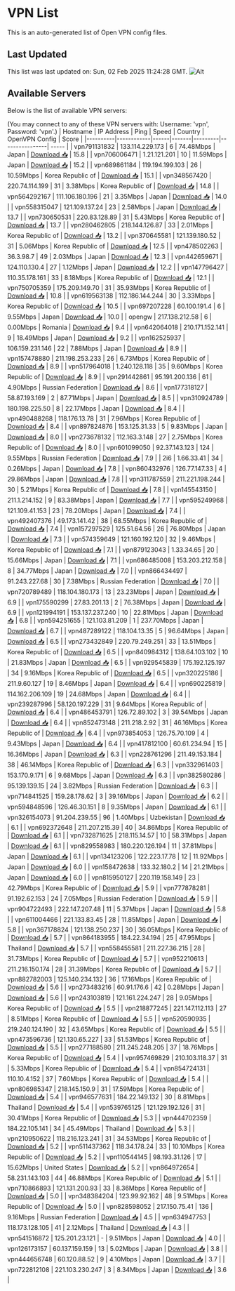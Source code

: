 # VPN List

This is an auto-generated list of Open VPN config files.

## Last Updated

This list was last updated on: Sun, 02 Feb 2025 11:24:28 GMT.
![Alt](https://repobeats.axiom.co/api/embed/186b98318ef1479477931607c1ad7d823f12451f.svg "Repobeats analytics image")

## Available Servers

Below is the list of available VPN servers:

(You may connect to any of these VPN servers with: Username: 'vpn', Password: 'vpn'.)
| Hostname | IP Address | Ping | Speed | Country | OpenVPN Config | Score |
|----------|------------|------|-------|---------|----------------| ----- |
| vpn791131832 | 133.114.229.173 | 6 | 74.48Mbps | Japan | [Download 📥](./configs/server_0_JP.ovpn) | 15.8 |
| vpn706006471 | 1.21.121.201 | 10 | 11.59Mbps | Japan | [Download 📥](./configs/server_1_JP.ovpn) | 15.2 |
| vpn689861184 | 119.194.199.103 | 26 | 10.59Mbps | Korea Republic of | [Download 📥](./configs/server_2_KR.ovpn) | 15.1 |
| vpn348567420 | 220.74.114.199 | 31 | 3.38Mbps | Korea Republic of | [Download 📥](./configs/server_3_KR.ovpn) | 14.8 |
| vpn564292167 | 111.106.180.196 | 21 | 3.35Mbps | Japan | [Download 📥](./configs/server_4_JP.ovpn) | 14.0 |
| vpn558315047 | 121.109.137.24 | 23 | 2.58Mbps | Japan | [Download 📥](./configs/server_5_JP.ovpn) | 13.7 |
| vpn730650531 | 220.83.128.89 | 31 | 5.43Mbps | Korea Republic of | [Download 📥](./configs/server_6_KR.ovpn) | 13.7 |
| vpn280462805 | 218.144.126.87 | 33 | 2.01Mbps | Korea Republic of | [Download 📥](./configs/server_7_KR.ovpn) | 13.2 |
| vpn370645581 | 121.139.180.52 | 31 | 5.06Mbps | Korea Republic of | [Download 📥](./configs/server_8_KR.ovpn) | 12.5 |
| vpn478502263 | 36.3.98.7 | 49 | 2.03Mbps | Japan | [Download 📥](./configs/server_9_JP.ovpn) | 12.3 |
| vpn442659671 | 124.110.130.4 | 27 | 1.12Mbps | Japan | [Download 📥](./configs/server_10_JP.ovpn) | 12.2 |
| vpn147796427 | 110.35.178.161 | 33 | 8.18Mbps | Korea Republic of | [Download 📥](./configs/server_11_KR.ovpn) | 12.1 |
| vpn750705359 | 175.209.149.70 | 31 | 35.93Mbps | Korea Republic of | [Download 📥](./configs/server_12_KR.ovpn) | 10.8 |
| vpn619563138 | 112.186.144.244 | 30 | 3.33Mbps | Korea Republic of | [Download 📥](./configs/server_13_KR.ovpn) | 10.5 |
| vpn697207228 | 60.100.191.4 | 6 | 9.55Mbps | Japan | [Download 📥](./configs/server_14_JP.ovpn) | 10.0 |
| opengw | 217.138.212.58 | 6 | 0.00Mbps | Romania | [Download 📥](./configs/server_15_RO.ovpn) | 9.4 |
| vpn642064018 | 210.171.152.141 | 9 | 18.49Mbps | Japan | [Download 📥](./configs/server_16_JP.ovpn) | 9.2 |
| vpn162525937 | 106.159.231.146 | 22 | 7.88Mbps | Japan | [Download 📥](./configs/server_17_JP.ovpn) | 8.9 |
| vpn157478880 | 211.198.253.233 | 26 | 6.73Mbps | Korea Republic of | [Download 📥](./configs/server_18_KR.ovpn) | 8.9 |
| vpn517964018 | 1.240.128.118 | 35 | 9.60Mbps | Korea Republic of | [Download 📥](./configs/server_19_KR.ovpn) | 8.9 |
| vpn291442861 | 95.191.200.136 | 61 | 4.90Mbps | Russian Federation | [Download 📥](./configs/server_20_RU.ovpn) | 8.6 |
| vpn177318127 | 58.87.193.169 | 2 | 87.71Mbps | Japan | [Download 📥](./configs/server_21_JP.ovpn) | 8.5 |
| vpn310924789 | 180.198.225.50 | 8 | 22.17Mbps | Japan | [Download 📥](./configs/server_22_JP.ovpn) | 8.4 |
| vpn490488268 | 118.176.13.78 | 31 | 7.96Mbps | Korea Republic of | [Download 📥](./configs/server_23_KR.ovpn) | 8.4 |
| vpn897824876 | 153.125.31.33 | 5 | 9.83Mbps | Japan | [Download 📥](./configs/server_24_JP.ovpn) | 8.0 |
| vpn273678132 | 112.163.3.148 | 27 | 2.75Mbps | Korea Republic of | [Download 📥](./configs/server_25_KR.ovpn) | 8.0 |
| vpn601099050 | 92.37.143.123 | 124 | 9.55Mbps | Russian Federation | [Download 📥](./configs/server_26_RU.ovpn) | 7.9 |
| 2i6 | 1.66.33.41 | 34 | 0.26Mbps | Japan | [Download 📥](./configs/server_27_JP.ovpn) | 7.8 |
| vpn860432976 | 126.77.147.33 | 4 | 29.86Mbps | Japan | [Download 📥](./configs/server_28_JP.ovpn) | 7.8 |
| vpn311787559 | 211.221.198.244 | 30 | 5.21Mbps | Korea Republic of | [Download 📥](./configs/server_29_KR.ovpn) | 7.8 |
| vpn145543150 | 211.1.214.152 | 9 | 83.38Mbps | Japan | [Download 📥](./configs/server_30_JP.ovpn) | 7.7 |
| vpn595249968 | 121.109.41.153 | 23 | 78.20Mbps | Japan | [Download 📥](./configs/server_31_JP.ovpn) | 7.4 |
| vpn492407376 | 49.173.141.42 | 38 | 68.55Mbps | Korea Republic of | [Download 📥](./configs/server_32_KR.ovpn) | 7.4 |
| vpn157297529 | 125.51.64.56 | 26 | 76.80Mbps | Japan | [Download 📥](./configs/server_33_JP.ovpn) | 7.3 |
| vpn574359649 | 121.160.192.120 | 32 | 9.46Mbps | Korea Republic of | [Download 📥](./configs/server_34_KR.ovpn) | 7.1 |
| vpn879123043 | 1.33.34.65 | 20 | 15.66Mbps | Japan | [Download 📥](./configs/server_35_JP.ovpn) | 7.1 |
| vpn686485008 | 153.203.212.158 | 8 | 34.77Mbps | Japan | [Download 📥](./configs/server_36_JP.ovpn) | 7.0 |
| vpn866434497 | 91.243.227.68 | 30 | 7.38Mbps | Russian Federation | [Download 📥](./configs/server_37_RU.ovpn) | 7.0 |
| vpn720789489 | 118.104.180.173 | 13 | 23.23Mbps | Japan | [Download 📥](./configs/server_38_JP.ovpn) | 6.9 |
| vpn175590299 | 27.83.201.13 | 2 | 76.38Mbps | Japan | [Download 📥](./configs/server_39_JP.ovpn) | 6.9 |
| vpn121994191 | 153.137.237.240 | 10 | 22.81Mbps | Japan | [Download 📥](./configs/server_40_JP.ovpn) | 6.8 |
| vpn594251655 | 121.103.81.209 | 1 | 237.70Mbps | Japan | [Download 📥](./configs/server_41_JP.ovpn) | 6.7 |
| vpn487289122 | 118.104.13.35 | 5 | 96.64Mbps | Japan | [Download 📥](./configs/server_42_JP.ovpn) | 6.5 |
| vpn273432849 | 220.79.249.251 | 33 | 13.51Mbps | Korea Republic of | [Download 📥](./configs/server_43_KR.ovpn) | 6.5 |
| vpn840984312 | 138.64.103.102 | 10 | 21.83Mbps | Japan | [Download 📥](./configs/server_44_JP.ovpn) | 6.5 |
| vpn929545839 | 175.192.125.197 | 34 | 9.16Mbps | Korea Republic of | [Download 📥](./configs/server_45_KR.ovpn) | 6.5 |
| vpn320225186 | 211.9.60.127 | 19 | 8.46Mbps | Japan | [Download 📥](./configs/server_46_JP.ovpn) | 6.4 |
| vpn690225819 | 114.162.206.109 | 19 | 24.68Mbps | Japan | [Download 📥](./configs/server_47_JP.ovpn) | 6.4 |
| vpn239287996 | 58.120.197.229 | 31 | 9.64Mbps | Korea Republic of | [Download 📥](./configs/server_48_KR.ovpn) | 6.4 |
| vpn486453791 | 126.72.89.102 | 3 | 39.54Mbps | Japan | [Download 📥](./configs/server_49_JP.ovpn) | 6.4 |
| vpn852473148 | 211.218.2.92 | 31 | 46.16Mbps | Korea Republic of | [Download 📥](./configs/server_50_KR.ovpn) | 6.4 |
| vpn973854053 | 126.75.70.109 | 4 | 9.43Mbps | Japan | [Download 📥](./configs/server_51_JP.ovpn) | 6.4 |
| vpn417812100 | 60.61.234.94 | 15 | 16.36Mbps | Japan | [Download 📥](./configs/server_52_JP.ovpn) | 6.3 |
| vpn228761296 | 211.49.153.184 | 38 | 46.14Mbps | Korea Republic of | [Download 📥](./configs/server_53_KR.ovpn) | 6.3 |
| vpn332961403 | 153.170.9.171 | 6 | 9.68Mbps | Japan | [Download 📥](./configs/server_54_JP.ovpn) | 6.3 |
| vpn382580286 | 95.139.139.15 | 24 | 3.82Mbps | Russian Federation | [Download 📥](./configs/server_55_RU.ovpn) | 6.3 |
| vpn714841525 | 159.28.178.62 | 3 | 39.16Mbps | Japan | [Download 📥](./configs/server_56_JP.ovpn) | 6.2 |
| vpn594848596 | 126.46.30.151 | 8 | 9.35Mbps | Japan | [Download 📥](./configs/server_57_JP.ovpn) | 6.1 |
| vpn326154073 | 91.204.239.55 | 96 | 1.40Mbps | Uzbekistan | [Download 📥](./configs/server_58_UZ.ovpn) | 6.1 |
| vpn692372648 | 211.207.215.39 | 40 | 34.86Mbps | Korea Republic of | [Download 📥](./configs/server_59_KR.ovpn) | 6.1 |
| vpn732871625 | 218.115.14.57 | 10 | 58.31Mbps | Japan | [Download 📥](./configs/server_60_JP.ovpn) | 6.1 |
| vpn829558983 | 180.220.126.194 | 11 | 37.81Mbps | Japan | [Download 📥](./configs/server_61_JP.ovpn) | 6.1 |
| vpn134123206 | 122.223.17.78 | 12 | 11.92Mbps | Japan | [Download 📥](./configs/server_62_JP.ovpn) | 6.0 |
| vpn158472638 | 133.32.180.2 | 14 | 21.21Mbps | Japan | [Download 📥](./configs/server_63_JP.ovpn) | 6.0 |
| vpn815950127 | 220.119.158.149 | 23 | 42.79Mbps | Korea Republic of | [Download 📥](./configs/server_64_KR.ovpn) | 5.9 |
| vpn777878281 | 91.192.62.153 | 24 | 7.05Mbps | Russian Federation | [Download 📥](./configs/server_65_RU.ovpn) | 5.9 |
| vpn904722493 | 222.147.207.48 | 11 | 5.37Mbps | Japan | [Download 📥](./configs/server_66_JP.ovpn) | 5.8 |
| vpn611004466 | 221.133.83.45 | 28 | 11.85Mbps | Japan | [Download 📥](./configs/server_67_JP.ovpn) | 5.8 |
| vpn367178824 | 121.138.250.237 | 30 | 36.05Mbps | Korea Republic of | [Download 📥](./configs/server_68_KR.ovpn) | 5.7 |
| vpn864183955 | 184.22.34.194 | 25 | 47.95Mbps | Thailand | [Download 📥](./configs/server_69_TH.ovpn) | 5.7 |
| vpn558455581 | 211.227.36.215 | 28 | 31.73Mbps | Korea Republic of | [Download 📥](./configs/server_70_KR.ovpn) | 5.7 |
| vpn952210613 | 211.216.150.174 | 28 | 31.39Mbps | Korea Republic of | [Download 📥](./configs/server_71_KR.ovpn) | 5.7 |
| vpn882782003 | 125.140.234.132 | 36 | 17.16Mbps | Korea Republic of | [Download 📥](./configs/server_72_KR.ovpn) | 5.6 |
| vpn273483216 | 60.91.176.6 | 42 | 0.28Mbps | Japan | [Download 📥](./configs/server_73_JP.ovpn) | 5.6 |
| vpn243103819 | 121.161.224.247 | 28 | 9.05Mbps | Korea Republic of | [Download 📥](./configs/server_74_KR.ovpn) | 5.5 |
| vpn218877245 | 221.147.112.113 | 27 | 8.51Mbps | Korea Republic of | [Download 📥](./configs/server_75_KR.ovpn) | 5.5 |
| vpn520590935 | 219.240.124.190 | 32 | 43.65Mbps | Korea Republic of | [Download 📥](./configs/server_76_KR.ovpn) | 5.5 |
| vpn473596736 | 121.130.65.227 | 33 | 51.53Mbps | Korea Republic of | [Download 📥](./configs/server_77_KR.ovpn) | 5.5 |
| vpn277188580 | 211.245.248.205 | 37 | 18.76Mbps | Korea Republic of | [Download 📥](./configs/server_78_KR.ovpn) | 5.4 |
| vpn957469829 | 210.103.118.37 | 31 | 5.33Mbps | Korea Republic of | [Download 📥](./configs/server_79_KR.ovpn) | 5.4 |
| vpn854724131 | 110.10.4.152 | 37 | 7.60Mbps | Korea Republic of | [Download 📥](./configs/server_80_KR.ovpn) | 5.4 |
| vpn806985347 | 218.145.150.9 | 31 | 17.59Mbps | Korea Republic of | [Download 📥](./configs/server_81_KR.ovpn) | 5.4 |
| vpn946577631 | 184.22.149.132 | 30 | 8.81Mbps | Thailand | [Download 📥](./configs/server_82_TH.ovpn) | 5.4 |
| vpn539765125 | 121.129.192.126 | 31 | 30.41Mbps | Korea Republic of | [Download 📥](./configs/server_83_KR.ovpn) | 5.3 |
| vpn444702359 | 184.22.105.141 | 34 | 45.49Mbps | Thailand | [Download 📥](./configs/server_84_TH.ovpn) | 5.3 |
| vpn210950622 | 118.216.123.241 | 31 | 34.53Mbps | Korea Republic of | [Download 📥](./configs/server_85_KR.ovpn) | 5.2 |
| vpn511437362 | 118.34.178.24 | 33 | 10.10Mbps | Korea Republic of | [Download 📥](./configs/server_86_KR.ovpn) | 5.2 |
| vpn110544145 | 98.193.31.126 | 17 | 15.62Mbps | United States | [Download 📥](./configs/server_87_US.ovpn) | 5.2 |
| vpn864972654 | 58.231.143.103 | 44 | 46.88Mbps | Korea Republic of | [Download 📥](./configs/server_88_KR.ovpn) | 5.1 |
| vpn710866893 | 121.131.200.93 | 33 | 8.36Mbps | Korea Republic of | [Download 📥](./configs/server_89_KR.ovpn) | 5.0 |
| vpn348384204 | 123.99.92.162 | 48 | 9.51Mbps | Korea Republic of | [Download 📥](./configs/server_90_KR.ovpn) | 5.0 |
| vpn828598052 | 217.150.75.41 | 136 | 9.16Mbps | Russian Federation | [Download 📥](./configs/server_91_RU.ovpn) | 4.5 |
| vpn634947753 | 118.173.128.105 | 41 | 2.12Mbps | Thailand | [Download 📥](./configs/server_92_TH.ovpn) | 4.3 |
| vpn541516872 | 125.201.23.121 | - | 9.51Mbps | Japan | [Download 📥](./configs/server_93_JP.ovpn) | 4.0 |
| vpn126173157 | 60.137.159.159 | 13 | 5.02Mbps | Japan | [Download 📥](./configs/server_94_JP.ovpn) | 3.8 |
| vpn444656748 | 60.120.88.52 | 9 | 4.10Mbps | Japan | [Download 📥](./configs/server_95_JP.ovpn) | 3.7 |
| vpn722812108 | 221.103.230.247 | 3 | 8.34Mbps | Japan | [Download 📥](./configs/server_96_JP.ovpn) | 3.6 |
